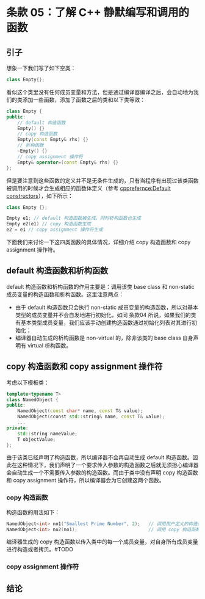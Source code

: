 # 条款 05：了解 C++ 静默编写和调用的函数

## 引子

想象一下我们写了如下空类：

```C++
class Empty{};
```

看似这个类里没有任何成员变量和方法，但是通过编译器编译之后，会自动地为我们的类添加一些函数，添加了函数之后的类和以下类等效：

```C++
class Empty {
public:
    // default 构造函数
    Empty() {}
    // copy 构造函数
    Empty(const Empty& rhs) {}
    // 析构函数
    ~Empty() {}
    // copy assignment 操作符
    Empty& operator=(const Empty& rhs) {}
};
```

但是要注意到这些函数的定义并不是无条件生成的，只有当程序有出现过该类函数被调用的时候才会生成相应的函数体定义（参考 [cpprefernce:Default constructors](https://en.cppreference.com/w/cpp/language/default_constructor)），如下所示：

```C++
class Empty {};

Empty e1; // default 构造函数被生成，同时析构函数也生成
Empty e2(e1) // copy 构造函数生成
e2 = e1 // copy assignment 操作符生成
```

下面我们来讨论一下这四类函数的具体情况，详细介绍 copy 构造函数和 copy assignment 操作符。

## default 构造函数和析构函数

default 构造函数和析构函数的作用主要是：调用该类 base class 和 non-static 成员变量的构造函数和析构函数。这里注意两点：

* 由于 default 构造函数只会执行 non-static 成员变量的构造函数，所以对基本类型的成员变量并不会自发地进行初始化，如同 条款04 所说，如果我们的类有基本类型成员变量，我们应该手动创建构造函数通过初始化列表对其进行初始化；
* 编译器自动生成的析构函数是 non-virtual 的，除非该类的 base class 自身声明有 virtual 析构函数。

## copy 构造函数和 copy assignment 操作符

考虑以下模板类：

```C++
template<typename T>
class NamedObject {
public:
    NamedObject(const char* name, const T& value);
    NamedObject(cconst std::string& name, const T& value);
    ...
private:
    std::string nameValue;
    T objectValue;
};
```

由于该类已经声明了构造函数，所以编译器不会再自动生成 default 构造函数。因此在这种情况下，我们声明了一个要求传入参数的构造函数之后就无须担心编译器会自动生成一个不需要传入参数的构造函数。而由于类中没有声明 copy 构造函数和 copy assignment 操作符，所以编译器会为它创建这两个函数。

### copy 构造函数

构造函数的用法如下：

```C++
NamedObject<int> no1("Smallest Prime Number", 2);   // 调用用户定义的构造函数
NamedObject<int> no2(no1);                          // 调用 copy 构造函数
```

编译器生成的 copy 构造函数以传入类中的每一个成员变量，对自身所有成员变量进行构造或者拷贝。#TODO

### copy assignment 操作符

## 结论